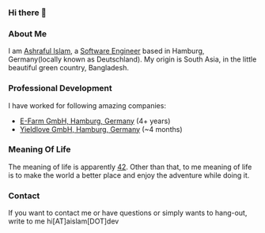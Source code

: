 ### Hi there 👋

### About Me

I am [Ashraful Islam](https://github.com/ashraful-islam), a [Software Engineer](https://en.wikipedia.org/wiki/Software_engineering) based in Hamburg, Germany(locally known as Deutschland). My origin is South Asia, in the little beautiful green country, Bangladesh.

### Professional Development

I have worked for following amazing companies:

- [E-Farm GmbH, Hamburg, Germany](https://e-farm.com/en/) (4+ years)
- [Yieldlove GmbH, Hamburg, Germany](https://yieldlove.com) (~4 months)

### Meaning Of Life

The meaning of life is apparently [42](https://en.wikipedia.org/wiki/The_Hitchhiker%27s_Guide_to_the_Galaxy). Other than that, to me meaning of life is to make the world a better place and enjoy the adventure while doing it.

### Contact

If you want to contact me or have questions or simply wants to hang-out, write to me hi[AT]aislam[DOT]dev
